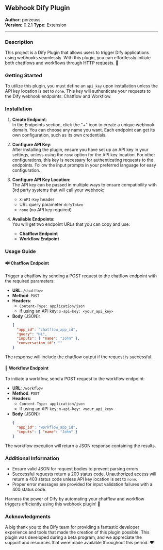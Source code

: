 ## Webhook Dify Plugin

**Author:** perzeuss  
**Version:** 0.2.1
**Type:** Extension  

---

### Description

This project is a Dify Plugin that allows users to trigger Dify applications using webhooks seamlessly. With this plugin, you can effortlessly initiate both chatflows and workflows through HTTP requests. 🚀

### Getting Started

To utilize this plugin, you must define an `api_key` upon installation unless the API key location is set to `none`. This key will authenticate your requests to the Dify webhook endpoints: Chatflow and Workflow.

### Installation

1. **Create Endpoint**:  
   In the Endpoints section, click the "+" icon to create a unique webhook domain. You can choose any name you want. Each endpoint can get its own configuration, such as its own credentials.

2. **Configure API Key**:  
   After installing the plugin, ensure you have set up an API key in your settings, unless using the `none` option for the API key location. For other configurations, this key is necessary for authenticating requests to the endpoints. Follow the input prompts in your preferred language for easy configuration.

3. **Configure API Key Location**:  
   The API key can be passed in multiple ways to ensure compatibility with 3rd party systems that will call your webhook:
   - `X-API-Key` header
   - URL query parameter `difyToken`
   - `none` (no API key required)

4. **Available Endpoints**:  
   You will get two endpoint URLs that you can copy and use:
   - **Chatflow Endpoint**
   - **Workflow Endpoint**

### Usage Guide

#### 🔊 Chatflow Endpoint

Trigger a chatflow by sending a POST request to the chatflow endpoint with the required parameters:

- **URL**: `/chatflow`
- **Method**: `POST`
- **Headers**:  
  - `Content-Type: application/json`
  - If using an API key: `x-api-key: <your_api_key>`
- **Body** (JSON):
  ```json
  {
    "app_id": "chatflow_app_id",
    "query": "Hi",
    "inputs": { "name": "John" },
    "conversation_id": ""
  }
  ```

The response will include the chatflow output if the request is successful.

#### 🔄 Workflow Endpoint

To initiate a workflow, send a POST request to the workflow endpoint:

- **URL**: `/workflow`
- **Method**: `POST`
- **Headers**:  
  - `Content-Type: application/json`
  - If using an API key: `x-api-key: <your_api_key>`
- **Body** (JSON):
  ```json
  {
    "app_id": "workflow_app_id",
    "inputs": { "name": "John" }
  }
  ```

The workflow execution will return a JSON response containing the results.

### Additional Information

- Ensure valid JSON for request bodies to prevent parsing errors.
- Successful requests return a 200 status code. Unauthorized access will return a 403 status code unless API key location is set to `none`.
- Proper error messages are provided for input validation failures with a 400 status code.

Harness the power of Dify by automating your chatflow and workflow triggers efficiently using this webhook plugin! 🎉

### Acknowledgments

A big thank you to the Dify team for providing a fantastic developer experience and tools that made the creation of this plugin possible. This plugin was developed during a beta program, and we appreciate the support and resources that were made available throughout this period. ❤️